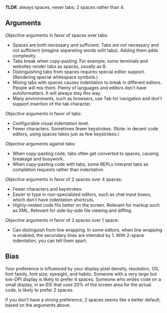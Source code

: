**TLDR**: always spaces, never tabs; 2 spaces rather than 4.

## Arguments

_Objective_ arguments in favor of spaces over tabs:

* Spaces are both necessary and sufficient. Tabs are not necessary and not sufficient (imagine separating words with tabs). Adding them adds complexity.
* Tabs break when copy-pasting. For example, some terminals and websites render tabs as spaces, usually as 8.
* Distinguishing tabs from spaces requires special editor support. (Rendering special whitespace symbols.)
* Mixing tabs with spaces causes indentation to break in different editors. People _will_ mix them. Plenty of languages and editors don't have autoformatters. It will always stay this way.
* Many environments, such as browsers, use Tab for navigation and don't support insertion of the tab character.

_Objective_ arguments in favor of tabs:

* Configurable visual indentation level.
* Fewer characters. Sometimes fewer keystrokes. (Note: in decent code editors, using spaces takes just as few keystrokes.)

_Objective_ arguments against tabs:

* When copy-pasting code, tabs often get converted to spaces, causing breakage and busywork.
* When copy-pasting code with tabs, some REPLs interpret tabs as completion requests rather than indentation.

_Objective_ arguments in favor of 2 spaces over 4 spaces:

* Fewer characters and keystrokes.
* Easier to type in non-specialized editors, such as chat input boxes, which don't have indentation shortcuts.
* Highly-nested code fits better on the screen. Relevant for markup such as XML. Relevant for side-by-side file viewing and diffing.

_Objective_ arguments in favor of 2 spaces over 1 space:

* Can distinguish from line wrapping. In some editors, when line wrapping is enabled, the secondary lines are intended by 1. With 2-space indentation, you can tell them apart.

## Bias

Your preference is influenced by your display pixel density, resolution, OS, font family, font size, eyesight, and habits. Someone with a very large but low-DPI display is likely to prefer 4 spaces. Someone who writes code on a small display, in an IDE that uses 20% of the screen area for the actual code, is likely to prefer 2 spaces.

If you don't have a strong preference, 2 spaces seems like a better default, based on the arguments above.

<!--
## Variable Indentation

Some people use variable indentation. See the post [Use Fixed-Size Indentation](/posts/indent-fixed) on that.
-->
